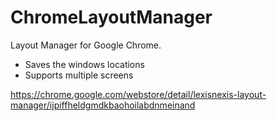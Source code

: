 # ChromeLayoutManager
Layout Manager for Google Chrome. 

- Saves the windows locations
- Supports multiple screens

https://chrome.google.com/webstore/detail/lexisnexis-layout-manager/ijpiffheldgmdkbaohoilabdnmeinand
